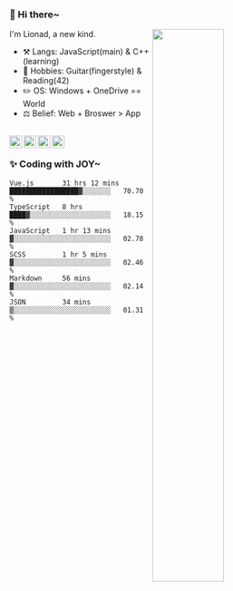 ### 👋 Hi there~

[<img align="right" width="50%" src="https://github-readme-stats.vercel.app/api?username=Lionad-Morotar&show_icons=true">](https://metrics.lecoq.io/Lionad-Morotar?template=classic)

I'm Lionad, a new kind.

- ⚒️ Langs: JavaScript(main) & C++(learning)
- 🎨 Hobbies: Guitar(fingerstyle) & Reading(42)
- ✏️ OS: Windows + OneDrive == World
- ⚖️ Belief: Web + Broswer > App

<br />

<a href="https://www.lionad.art">
  <img align="left" alt="lionad-art" width="22px" src="https://cdn.jsdelivr.net/npm/simple-icons@3.1.0/icons/wordpress.svg" />
</a>
<a href="#1806234223">
  <img align="left" alt="1806234223" width="22px" src="https://cdn.jsdelivr.net/npm/simple-icons@3.1.0/icons/tencentqq.svg" />
</a>
<a href="https://www.zhihu.com/people/Lionad">
  <img align="left" alt="132yse" width="22px" src="https://cdn.jsdelivr.net/npm/simple-icons@3.1.0/icons/zhihu.svg" />
</a>
<a href="https://github.com/Lionad-Morotar">
  <img align="left" alt="yisar" width="22px" src="https://cdn.jsdelivr.net/npm/simple-icons@3.1.0/icons/github.svg" />
</a>

<br />

### ✨ Coding with JOY~

<!--START_SECTION:waka-->

```text
Vue.js       31 hrs 12 mins  █████████████████▓░░░░░░░   70.70 %
TypeScript   8 hrs           ████▓░░░░░░░░░░░░░░░░░░░░   18.15 %
JavaScript   1 hr 13 mins    ▓░░░░░░░░░░░░░░░░░░░░░░░░   02.78 %
SCSS         1 hr 5 mins     ▓░░░░░░░░░░░░░░░░░░░░░░░░   02.46 %
Markdown     56 mins         ▓░░░░░░░░░░░░░░░░░░░░░░░░   02.14 %
JSON         34 mins         ▒░░░░░░░░░░░░░░░░░░░░░░░░   01.31 %
```

<!--END_SECTION:waka-->
